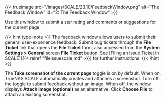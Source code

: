 ---
---

{{< trueimage src="/images/SCALE/23.10/FeedbackWindow.png" alt="The Feedback Window" id="2: The Feedback Window" >}}

Use this window to submit a star rating and comments or suggestions for the current page.

{{< hint type=note >}}
The feedback window allows users to submit their general user-experience feedback.
Submit bug tickets through the **File Ticket** link that opens the **File Ticket** form, also accessed from the **System Settings > General** screen **File Ticket** button. See [Filing an Issue Ticket in SCALE]({{< relref "fileissuescale.md" >}}) for further instructions.
{{< /hint >}}

The **Take screenshot of the current page** toggle is on by default. When on, TrueNAS SCALE automatically creates and attaches a screenshot.
Turn off the toggle to submit feedback without an image.
When off, the window displays **Attach image (optional)** as an alternative.
Click **Choose File** to attach an existing screenshot.
